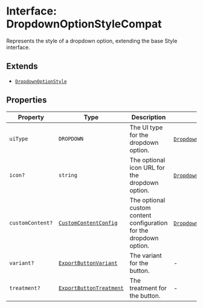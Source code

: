 # Interface: DropdownOptionStyleCompat

Represents the style of a dropdown option, extending the base Style interface.

## Extends

- [`DropdownOptionStyle`](../../export-config-types/interfaces/dropdown-option-style.md)

## Properties

| Property | Type | Description | Inherited from |
| ------ | ------ | ------ | ------ |
| `uiType` | `DROPDOWN` | The UI type for the dropdown option. | [`DropdownOptionStyle`](../../export-config-types/interfaces/dropdown-option-style.md).`uiType` |
| `icon?` | `string` | The optional icon URL for the dropdown option. | [`DropdownOptionStyle`](../../export-config-types/interfaces/dropdown-option-style.md).`icon` |
| `customContent?` | [`CustomContentConfig`](../../export-config-types/interfaces/custom-content-config.md) | The optional custom content configuration for the dropdown option. | [`DropdownOptionStyle`](../../export-config-types/interfaces/dropdown-option-style.md).`customContent` |
| `variant?` | [`ExportButtonVariant`](../../export-config-types/type-aliases/export-button-variant.md) | The variant for the button. | - |
| `treatment?` | [`ExportButtonTreatment`](../../export-config-types/type-aliases/export-button-treatment.md) | The treatment for the button. | - |
